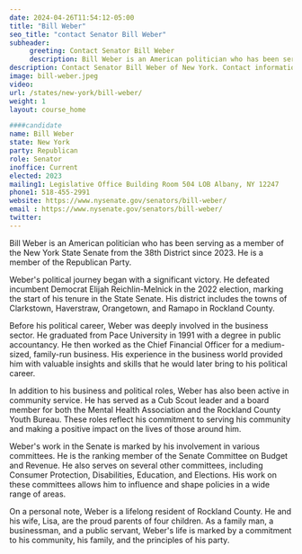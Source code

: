 ```yaml
---
date: 2024-04-26T11:54:12-05:00
title: "Bill Weber"
seo_title: "contact Senator Bill Weber"
subheader:
     greeting: Contact Senator Bill Weber
     description: Bill Weber is an American politician who has been serving as a member of the New York State Senate from the 38th District since 2023. He is a member of the Republican Party.
description: Contact Senator Bill Weber of New York. Contact information for Bill Weber includes email address, phone number, and mailing address.
image: bill-weber.jpeg
video:
url: /states/new-york/bill-weber/
weight: 1
layout: course_home

####candidate
name: Bill Weber
state: New York
party: Republican
role: Senator
inoffice: Current
elected: 2023
mailing1: Legislative Office Building Room 504 LOB Albany, NY 12247
phone1: 518-455-2991
website: https://www.nysenate.gov/senators/bill-weber/
email : https://www.nysenate.gov/senators/bill-weber/
twitter: 
---
```

Bill Weber is an American politician who has been serving as a member of the New York State Senate from the 38th District since 2023. He is a member of the Republican Party.

Weber's political journey began with a significant victory. He defeated incumbent Democrat Elijah Reichlin-Melnick in the 2022 election, marking the start of his tenure in the State Senate. His district includes the towns of Clarkstown, Haverstraw, Orangetown, and Ramapo in Rockland County.

Before his political career, Weber was deeply involved in the business sector. He graduated from Pace University in 1991 with a degree in public accountancy. He then worked as the Chief Financial Officer for a medium-sized, family-run business. His experience in the business world provided him with valuable insights and skills that he would later bring to his political career.

In addition to his business and political roles, Weber has also been active in community service. He has served as a Cub Scout leader and a board member for both the Mental Health Association and the Rockland County Youth Bureau. These roles reflect his commitment to serving his community and making a positive impact on the lives of those around him.

Weber's work in the Senate is marked by his involvement in various committees. He is the ranking member of the Senate Committee on Budget and Revenue. He also serves on several other committees, including Consumer Protection, Disabilities, Education, and Elections. His work on these committees allows him to influence and shape policies in a wide range of areas.

On a personal note, Weber is a lifelong resident of Rockland County. He and his wife, Lisa, are the proud parents of four children. As a family man, a businessman, and a public servant, Weber's life is marked by a commitment to his community, his family, and the principles of his party.

